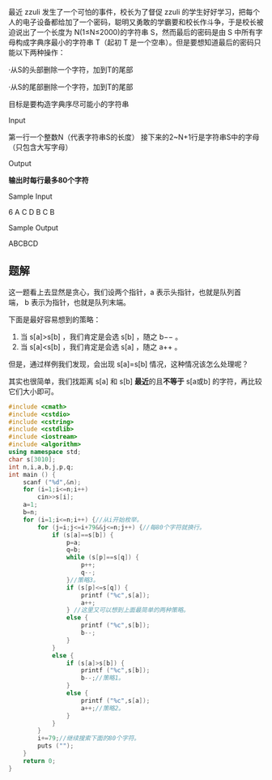 最近 zzuli 发生了一个可怕的事件，校长为了督促 zzuli 的学生好好学习，把每个人的电子设备都给加了一个密码，聪明又勇敢的学霸要和校长作斗争，于是校长被迫说出了一个长度为 N(1≤N≤2000)的字符串 S，然而最后的密码是由 S 中所有字母构成字典序最小的字符串 T（起初 T 是一个空串）。但是要想知道最后的密码只能以下两种操作：

·从S的头部删除一个字符，加到T的尾部

·从S的尾部删除一个字符，加到T的尾部

目标是要构造字典序尽可能小的字符串

Input

第一行一个整数N（代表字符串S的长度） 接下来的2~N+1行是字符串S中的字母（只包含大写字母）

Output

**输出时每行最多80个字符**

Sample Input

6
A
C
D
B
C
B

Sample Output

ABCBCD

## 题解
这一题看上去显然是贪心，我们设两个指针，a 表示头指针，也就是队列首端， b 表示为指针，也就是队列末端。

下面是最好容易想到的策略：

1. 当 s[a]>s[b] ，我们肯定是会选 s[b] ，随之 b−− 。
2. 当 s[a]<s[b] ，我们肯定是会选 s[a] ，随之 a++ 。

但是，通过样例我们发现，会出现 s[a]=s[b] 情况，这种情况该怎么处理呢？

其实也很简单，我们找距离 s[a] 和 s[b] **最近**的且**不等于** s[a或b] 的字符，再比较它们大小即可。
```cpp
#include <cmath>
#include <cstdio>
#include <cstring>
#include <cstdlib>
#include <iostream>
#include <algorithm>
using namespace std;
char s[3010];
int n,i,a,b,j,p,q;
int main () {
	scanf ("%d",&n);
	for (i=1;i<=n;i++)
		cin>>s[i];
	a=1;
	b=n;
	for (i=1;i<=n;i++) {//从i开始枚举。
		for (j=i;j<=i+79&&j<=n;j++) {//每80个字符就换行。
			if (s[a]==s[b]) {
				p=a;
				q=b;
				while (s[p]==s[q]) {
					p++;
					q--;
				}//策略3。
				if (s[p]<=s[q]) {
					printf ("%c",s[a]);
					a++;
				} //这里又可以想到上面最简单的两种策略。
				else {
					printf ("%c",s[b]);
					b--;
				}
			}
			else {
				if (s[a]>s[b]) {
					printf ("%c",s[b]);
					b--;//策略1。
				} 
				else {
					printf ("%c",s[a]);
					a++;//策略2。
				}
			}
		}
		i+=79;//继续搜索下面的80个字符。
		puts ("");
	}
	return 0;
}
```